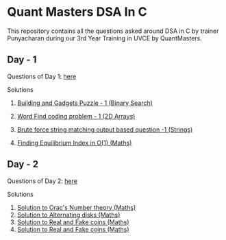# Quant Masters DSA In C

This repository contains all the questions asked around DSA in C by trainer Punyacharan during our 3rd Year Training in UVCE by QuantMasters.

## Day - 1

Questions of Day 1: [here](./day_1_08_04_2024/day_1_questions.md)

Solutions

1. [Building and Gadgets Puzzle - 1 (Binary Search)](./day_1_08_04_2024/building_and_gadgets_binary_search.md)

2. [Word Find coding problem - 1 (2D Arrays)](./day_1_08_04_2024/word_find.c)

3. [Brute force string matching output based question -1 (Strings)](./day_1_08_04_2024/output_based_brute_force_string_matching.md)

4. [Finding Equilibrium Index in O(1) (Maths)](./day_1_08_04_2024/equilibrium_index_inclusive_in_lhs.c)

## Day - 2

Questions of Day 2: [here](./day_2_09_04_2024/day_2_questions.md)

Solutions

1. [Solution to Orac's Number theory (Maths)](./day_2_09_04_2024/oracs_number_theory.c)
2. [Solution to Alternating disks (Maths)](./day_2_09_04_2024/alternating_disks.c)
3. [Solution to Real and Fake coins (Maths)](./day_2_09_04_2024/real_and_fake_coins.c)
4. [Solution to Real and Fake coins (Maths)](./day_2_09_04_2024/real_and_fake_coins_v2.c)
